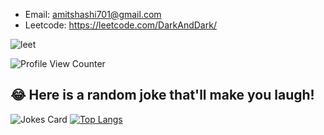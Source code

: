 - Email: amitshashi701@gmail.com
- Leetcode: https://leetcode.com/DarkAndDark/


![leet](https://user-images.githubusercontent.com/73923245/232561950-c41b7cf0-c1c0-4ce4-9228-7bde81b19434.JPG)



![ Profile View Counter](https://komarev.com/ghpvc/?username=AmitShashi)



## 😂 Here is a random joke that'll make you laugh!
![Jokes Card](https://readme-jokes.vercel.app/api)
[![Top Langs](https://github-readme-stats.vercel.app/api/top-langs/?username=amitshashi&layout=compact)](https://github.com/amitshashi/github-readme-stats)
